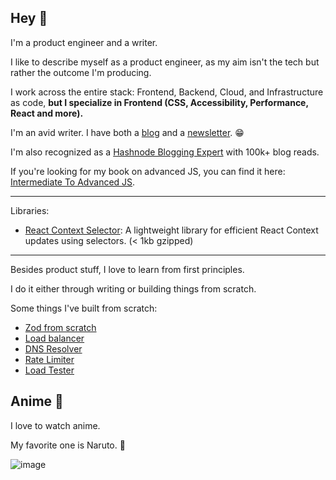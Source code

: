 ## Hey 👋

I'm a product engineer and a writer.

I like to describe myself as a product engineer, as my aim isn't the tech but rather the outcome I'm producing.

I work across the entire stack: Frontend, Backend, Cloud, and Infrastructure as code, **but I specialize in Frontend (CSS, Accessibility, Performance, React and more).**

I'm an avid writer. I have both a [blog](https://tigerabrodi.blog/) and a [newsletter](https://www.saiyangrowthletter.com/). 😁

I'm also recognized as a [Hashnode Blogging Expert](https://tigerabrodi.blog/) with 100k+ blog reads.

If you're looking for my book on advanced JS, you can find it here: [Intermediate To Advanced JS](https://github.com/tigerabrodi/intermediate-to-advanced-js-book).

---

Libraries:

- [React Context Selector](https://github.com/tigerabrodi/react-context-selector): A lightweight library for efficient React Context updates using selectors. (< 1kb gzipped)

---

Besides product stuff, I love to learn from first principles.

I do it either through writing or building things from scratch.

Some things I've built from scratch:

- [Zod from scratch](https://github.com/tigerabrodi/Zod-from-scratch)
- [Load balancer](https://github.com/tigerabrodi/load-balancer)
- [DNS Resolver](https://github.com/tigerabrodi/dns-resolver)
- [Rate Limiter](https://github.com/tigerabrodi/rate-limiter)
- [Load Tester](https://github.com/tigerabrodi/load-tester)

## Anime 🙈

I love to watch anime.

My favorite one is Naruto. 🦊

![image](https://github.com/tigerabrodi/tigerabrodi/assets/49603590/c1281d61-721c-4a3b-8ca8-840e3402bf88)
